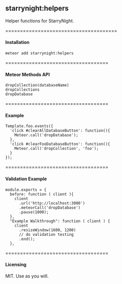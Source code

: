 ## starrynight:helpers

Helper functions for StarryNight.  


======================================
#### Installation  

````
meteor add starrynight:helpers
````


===================================
#### Meteor Methods API  

````
dropCollection(databaseName)
dropCollections
dropDatabase
````

===================================
#### Example  

````
Template.foo.events({
  'click #clearAllDatabaseButton': function(){
    Meteor.call('dropDatabase');
  },
  'click #clearFooDatabaseButton': function(){
    Meteor.call('dropCollection', 'foo');
  }
});
````

===================================
#### Validation Example

````  
module.exports = {
  before: function ( client ){
    client
      .url('http://localhost:3000')
      .meteorCall('dropDatabase')
      .pause(1000);
  },
  "Example Walkthrough": function ( client ) {
    client
      .resizeWindow(1600, 1200)
      // do validation testing
      .end();
  },
````

===================================
#### Licensing

MIT.  Use as you will.
